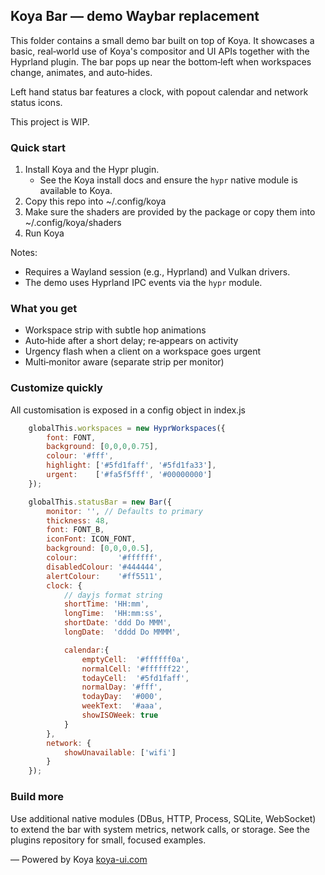 ## Koya Bar — demo Waybar replacement

This folder contains a small demo bar built on top of Koya. It showcases a basic, real‑world use of Koya's compositor and UI APIs together with the Hyprland plugin. The bar pops up near the bottom‑left when workspaces change, animates, and auto‑hides.

Left hand status bar features a clock, with popout calendar and network status icons.

This project is WIP.

### Quick start

1. Install Koya and the Hypr plugin.
   - See the Koya install docs and ensure the `hypr` native module is available to Koya.
2. Copy this repo into ~/.config/koya
3. Make sure the shaders are provided by the package or copy them into ~/.config/koya/shaders
4. Run Koya

Notes:
- Requires a Wayland session (e.g., Hyprland) and Vulkan drivers.
- The demo uses Hyprland IPC events via the `hypr` module.

### What you get

- Workspace strip with subtle hop animations
- Auto‑hide after a short delay; re‑appears on activity
- Urgency flash when a client on a workspace goes urgent
- Multi‑monitor aware (separate strip per monitor)

### Customize quickly

All customisation is exposed in a config object in index.js

```js
	globalThis.workspaces = new HyprWorkspaces({
		font: FONT,
		background: [0,0,0,0.75],
		colour: '#fff',
		highlight: ['#5fd1faff', '#5fd1fa33'],
		urgent:    ['#fa5f5fff', '#00000000']
	});

	globalThis.statusBar = new Bar({
		monitor: '', // Defaults to primary
		thickness: 48,
		font: FONT_B,
		iconFont: ICON_FONT,
		background: [0,0,0,0.5],
		colour:         '#ffffff',
		disabledColour: '#444444',
		alertColour:    '#ff5511',
		clock: {
			// dayjs format string
			shortTime: 'HH:mm',
			longTime:  'HH:mm:ss',
			shortDate: 'ddd Do MMM',
			longDate:  'dddd Do MMMM',

			calendar:{
				emptyCell:  '#ffffff0a',
				normalCell: '#ffffff22',
				todayCell:  '#5fd1faff',
				normalDay: '#fff',
				todayDay:  '#000',
				weekText:  '#aaa',
				showISOWeek: true
			}
		},
		network: {
			showUnavailable: ['wifi']
		}
	});
```

### Build more

Use additional native modules (DBus, HTTP, Process, SQLite, WebSocket) to extend the bar with system metrics, network calls, or storage. See the plugins repository for small, focused examples.

— Powered by Koya
[koya-ui.com](https://www.koya-ui.com)


